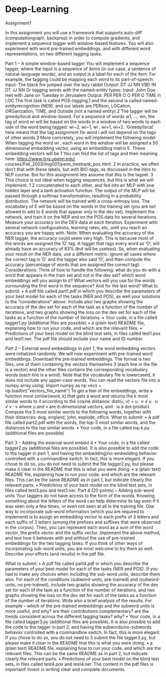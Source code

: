 # Deep-Learning

Assignment1

In this assignment you will use a framework that supports auto-diff (computationgraph, backprop) in order to compute gradients, and implement a sequence tagger with window-based features. You will also experiment with word pre-trained
embeddings, and with different word representations, on two different tagging
tasks.

Part 1 – A simple window-based tagger
You will implement a sequence tagger, where the input is a sequence of items
(in our case, a sentence of natural-language words), and an output is a label for
each of the item. For example, the tagging could be mapping each word to its
part-of-speech:
Input: The black fox jumped over the lazy rabbit
Output: DT JJ NN VBD IN DT JJ NN
Or tagging words with the named-entity types:
Input: John Doe met with Jane on Tuesday in Jerusalem
Output: PER PER O O PER O TIME in LOC
The first task is called POS-tagging,1 and the second is called named-entityrecognition (NER), and our labels are PERson, LOCation, ORGanization,
TIME, and Outside (not a named entity).2
The tagger will be greedy/local and window-based. For a sequence of words
w1, ..., wn, the tag of word wi will be based on the words in a window of
two words to each side of the word being tagged: wi−2, wi−1, wi
, wi+1, wi+2.
‘Greedy/local’ here means that the tag assignment for word i will not depend
on the tags of other words.3
More concretely, you will implement the following model: When tagging the
word wi
, each word in the window will be assigned a 50 dimensional embedding vector, using an embedding matrix E. These embedding vectors will be
1 You can find the list of tags and their meaning here: https://www.ling.upenn.edu/
courses/Fall_2003/ling001/penn_treebank_pos.html.
2
In practice, we often don’t that with these labels, but with BIO-tags, as discussed in the
Intro to NLP course. But for this assignment lets assume that this is the tagset.
3 This choice is not ideal when tagging sequences, but this is what we will implement.
1
2
concatenated to each other, and fed into an MLP with one hidden layer and
a tanh activation function. The output of the MLP will be passed through a
softmax transformation, resulting in a probability distribution. The network
will be trained with a cross-entropy loss. The vocabulary of E will be based
on the words in the training set (you are not allowed to add to E words that
appear only in the dev set).
Implement the network, and train it on the NER and on the POS data for
several iterations. Measure your accuracy on the DEV data at each iteration.
Experiment with several network configurations, learning rates, etc, until you
reach an accuracy you are happy with.
Note: When evaluating the accuracy of the NER tagger, the accuracy could
seem very high. This is because most of the words are assigned the ’O’ tag.
A tagger that tags every word as ’O’, will already have an accuracy of 83%
(but will be useless). So, when evaluating your result on the NER data, use a
different metric: ignore all cases where the correct tag is ’O’ and the tagger also
said ’O’, and then compute the accuracy (percentage of words that are assigned
the correct tag).
Considerations: Think of how to handle the following: what do you do with
a word that appears in the train set and not in the dev set? which word
embeddings will you assign to it? What vectors will you use for the words
surrounding the first word in the sequence? And for the last word?
What to submit:
• A pdf file called part1.pdf in which you describe the parameters of your
best model for each of the tasks (NER and POS), as well your solutions to
the ”considerations” above. Include also two graphs showing the accuracy
of the dev set for each of the task as a function of the number of iterations,
and two graphs showing the loss on the dev set for each of the tasks as a
function of the number of iterations.
• Your code, in a file called tagger1.py (additional files are possible)
• a (plain text) README file, explaining how to run your code, and which
are the relevant files.
• Predictions of your best model on the blind test sets, in files called test1.pos
and test1.ner.
The pdf file should include your name and ID number.


Part 2 – External word embeddings
In part 1, the word embedding vectors were initialized randomly. We will now
experiment with pre-trained word embeddings. Download the pre-trained embeddings. The format is two files, one of them containing the vectors themselves
3
(each line in the file is a vector) and the other files contains the corresponding
vocabulary words (each line is a word). Note that the vocabulary file is lowercased, it does not include any upper-case words.
You can read the vectors file into a numpy array using:
import numpy as np
vecs = np.loadtxt("vectors_file_name")
To get a feel of the embeddings, write a function most similar(word, k)
that gets a word and returns the k most similar words to it according to the
cosine distance:
dist(u, v) = u · v
√
u · u
√
v · v
where u and v are d-dimensional vectors, and · is a dot-product.
Compute the 5 most similar words to the following words, together with
their distances: dog, england, john, explode, office.
What to submit:
• A pdf file called part2.pdf with the words, the top-5 most similar words,
and the distances to the top similar words.
• Your code, in a file called top k.py (additional files are possible)



Part 3 – Adding the external word embed
4
• Your code, in a file called tagger2.py (additional files are possible). It
is also possible to add the code to the tagger in part 1, and having the
embedding/no-embedding behavior controlled with a commandline switch.
In fact, this is more elegant. If you chose to do so, you do not need to
submit the file tagger2.py, but please make it clear in the README
that this is what you were doing.
• a (plain text) README file, explaining how to run your code, and which
are the relevant files. This can be the same README as in part 1, but
indicate clearly the relevant parts.
• Predictions of your best model on the blind test sets, in files called test3.pos
and test3.ner.
Part 4 (20 points) – Adding sub-word units
Your taggers do not have access to the form of the words. Knowing something
about the letters of the word can help determine its tag even if it was seen only
a few times, or even not seen at all in the training file.
One way to incorporate sub-word information (which you are required to
implement) is to assign an embedding vector to each prefix of 3 letters and each
suffix of 3 letters (among the prefixes and suffixes that were observed in the
corpus). Then, you can represent each word as a sum of the word vector, the
prefix vector and the suffix vector.
Implement the above method, and test how it behaves with and without the
use of pre-trained embeddings for the two tagging tasks.
If you think of other ways of incorporating sub-word units, you are most
welcome to try them as well. Describe your efforts (and results) in the pdf file.

What to submit:
• A pdf file called part4.pdf in which you describe the parameters of your
best model for each of the tasks (NER and POS). If you had to make
any choices when including the sub-word units, describe them also. For
each of the conditions (subword-units, pre-trained) and (subword-units,
no pre-trained), include two graphs showing the accuracy of the dev set
for each of the task as a function of the number of iterations, and two
graphs showing the loss on the dev set for each of the tasks as a function
of the number of iterations. Write also a brief analysis of the results. For
example – which of the pre-trained embeddings and the subword units is
more useful, and why? are their contributions complementary? are the
trends consistent across the different tagging tasks? why?
• Your code, in a file called tagger3.py (additional files are possible). It
is also possible to add the code to the tagger in part 2, and having the
subwords/no-subwords behavior controlled with a commandline switch.
In fact, this is more elegant. If you chose to do so, you do not need to
5
submit the file tagger3.py, but please make it clear in the README
that this is what you were doing.
• a (plain text) README file, explaining how to run your code, and which
are the relevant files. This can be the same README as in part 2, but
indicate clearly the relevant parts.
• Predictions of your best model on the blind test sets, in files called test4.pos
and test4.ner.
The content in the pdf files is important! Invest in writing clear and complete
documents.
